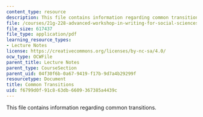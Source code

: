 ```yaml
---
content_type: resource
description: This file contains information regarding common transitions.
file: /courses/21g-228-advanced-workshop-in-writing-for-social-sciences-and-architecture-els-spring-2007/f6799d0f91c863db6609367385a4439c_MIT21G.228S07_transitions.pdf
file_size: 617437
file_type: application/pdf
learning_resource_types:
- Lecture Notes
license: https://creativecommons.org/licenses/by-nc-sa/4.0/
ocw_type: OCWFile
parent_title: Lecture Notes
parent_type: CourseSection
parent_uid: 04f30f6b-0a67-9419-f17b-9d7a4b29299f
resourcetype: Document
title: Common Transitions
uid: f6799d0f-91c8-63db-6609-367385a4439c
---
```

This file contains information regarding common transitions.